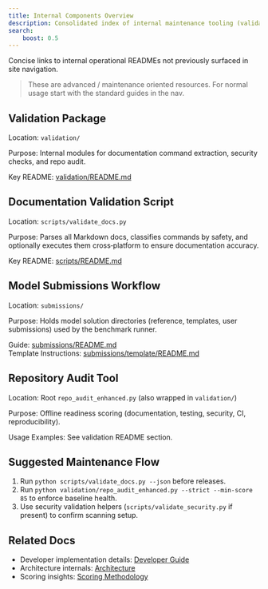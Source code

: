 ```yaml
---
title: Internal Components Overview
description: Consolidated index of internal maintenance tooling (validation package, documentation validator, submissions workflow, repository audit) for advanced project operations.
search:
	boost: 0.5
---
```


Concise links to internal operational READMEs not previously surfaced in site navigation.

> These are advanced / maintenance oriented resources. For normal usage start with the standard guides in the nav.

## Validation Package

Location: `validation/`

Purpose: Internal modules for documentation command extraction, security checks, and repo audit.

Key README: [validation/README.md](../validation/README.md)

## Documentation Validation Script

Location: `scripts/validate_docs.py`

Purpose: Parses all Markdown docs, classifies commands by safety, and optionally executes them cross‑platform to ensure documentation accuracy.

Key README: [scripts/README.md](../scripts/README.md)

## Model Submissions Workflow

Location: `submissions/`

Purpose: Holds model solution directories (reference, templates, user submissions) used by the benchmark runner.

Guide: [submissions/README.md](../submissions/README.md)  
Template Instructions: [submissions/template/README.md](../submissions/template/README.md)

## Repository Audit Tool

Location: Root `repo_audit_enhanced.py` (also wrapped in `validation/`)

Purpose: Offline readiness scoring (documentation, testing, security, CI, reproducibility).

Usage Examples: See validation README section.

## Suggested Maintenance Flow

1. Run `python scripts/validate_docs.py --json` before releases.
2. Run `python validation/repo_audit_enhanced.py --strict --min-score 85` to enforce baseline health.
3. Use security validation helpers (`scripts/validate_security.py` if present) to confirm scanning setup.

## Related Docs

- Developer implementation details: [Developer Guide](developer-guide.md)
- Architecture internals: [Architecture](architecture.md)
- Scoring insights: [Scoring Methodology](scoring-methodology.md)
